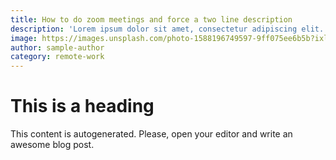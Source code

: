 ```yaml
---
title: How to do zoom meetings and force a two line description
description: 'Lorem ipsum dolor sit amet, consectetur adipiscing elit. Pellentesque sit amet dui non diam feugiat molestie. Nullam commodo posuere elit, sit amet efficitur metus condimentum at. Donec nec purus in purus blandit tristique. Nullam id maximus quam'
image: https://images.unsplash.com/photo-1588196749597-9ff075ee6b5b?ixlib=rb-1.2.1&amp;ixid=eyJhcHBfaWQiOjEyMDd9&amp;auto=format&amp;fit=crop&amp;w=1934&amp;q=80
author: sample-author
category: remote-work
---
```


# This is a heading
This content is autogenerated. Please, open your editor and write an awesome blog post.
